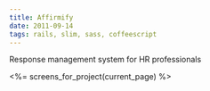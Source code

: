 ```yaml
---
title: Affirmify
date: 2011-09-14
tags: rails, slim, sass, coffeescript
---
```


Response management system for HR professionals

<div class='row'>
  <%= screens_for_project(current_page) %>
</div>
